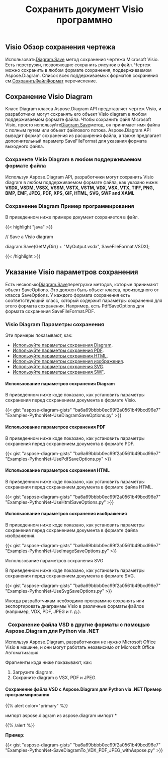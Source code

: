 ﻿---
title: Сохранить документ Visio программно
linktitle: Сохранить документ Visio
type: docs
weight: 30
url: /ru/python-net/save-visio-document/
description: На этой странице описывается, как сохранить документ Visio в файл, поток с библиотекой Aspose.Diagram.
---
## **Visio Обзор сохранения чертежа**
 Использовать[Diagram.Save]() метод сохранения чертежа Microsoft Visio. Есть перегрузки, позволяющие сохранить рисунок в файл. Чертеж можно сохранить в любом формате сохранения, поддерживаемом Aspose.Diagram. Список всех поддерживаемых форматов сохранения см.[СохранитьФайлФормат]() перечисление.
## **Сохранение Visio Diagram**
 Класс Diagram класса Aspose.Diagram API представляет чертеж Visio, и разработчики могут сохранять его объект Visio diagram в любом поддерживаемом формате файла. Чтобы сохранить файл Microsoft Visio, просто используйте[Diagram.Save]()метод, он принимает имя файла с полным путем или объект файлового потока. Aspose.Diagram API выводит формат сохранения из расширения файла, а также предлагает дополнительный параметр SaveFileFormat для указания формата выходного файла.
### **Сохраните Visio Diagram в любом поддерживаемом формате файла**
Используя Aspose.Diagram API, разработчики могут сохранить Visio diagram в любом поддерживаемом формате файла, как указано ниже:
**VSDX, VSDM, VSSX, VSSM, VSTX, VSTM, VDX, VSX, VTX, TIFF, PNG, BMP, EMF, JPEG, PDF, XPS, GIF, HTML, SVG, SWF and XAML**
### **Сохранение Diagram Пример программирования**
В приведенном ниже примере документ сохраняется в файл.

{{< highlight "java" >}}

 // Save a Visio diagram

diagram.Save(GetMyDir() + "MyOutput.vsdx", SaveFileFormat.VSDX);

{{< /highlight >}}
## **Указание Visio параметров сохранения**
 Есть несколько[Diagram.Save]()перегрузки методов, которые принимают объект SaveOptions. Это должен быть объект класса, производного от класса SaveOptions. У каждого формата сохранения есть соответствующий класс, который содержит параметры сохранения для этого формата сохранения. Например, есть PdfSaveOptions для формата сохранения SaveFileFormat.PDF.
### **Visio Diagram Параметры сохранения**
Эти примеры показывают, как:

- [Используйте параметры сохранения Diagram](https://docs.aspose.com/diagram/python-net/save-visio-document/).
- [Используйте параметры сохранения PDF](https://docs.aspose.com/diagram/python-net/save-visio-document/).
- [Используйте параметры сохранения HTML](https://docs.aspose.com/diagram/python-net/save-visio-document/).
- [Используйте параметры сохранения изображения](https://docs.aspose.com/diagram/python-net/save-visio-document/).
- [Используйте параметры сохранения SVG](https://docs.aspose.com/diagram/python-net/save-visio-document/).
- [Используйте параметры сохранения SWF](https://docs.aspose.com/diagram/python-net/save-visio-document/).
#### **Использование параметров сохранения Diagram**
В приведенном ниже коде показано, как установить параметры сохранения перед сохранением документа в формате Visio.

{{< gist "aspose-diagram-gists" "ba6a69bbbb0ec99f2a0561b49bcd96e7" "Examples-PythonNet-UseDiagramSaveOptions.py" >}}



#### **Использование параметров сохранения PDF**
В приведенном ниже коде показано, как установить параметры сохранения перед сохранением документа в формате PDF.

{{< gist "aspose-diagram-gists" "ba6a69bbbb0ec99f2a0561b49bcd96e7" "Examples-PythonNet-UsePdfSaveOptions.py" >}}



#### **Использование параметров сохранения HTML**
В приведенном ниже коде показано, как установить параметры сохранения перед сохранением документа в формате файла HTML.

{{< gist "aspose-diagram-gists" "ba6a69bbbb0ec99f2a0561b49bcd96e7" "Examples-PythonNet-UseHtmlSaveOptions.py" >}}



#### **Использование параметров сохранения изображения**
В приведенном ниже коде показано, как установить параметры сохранения перед сохранением документа в формате файла изображения.



{{< gist "aspose-diagram-gists" "ba6a69bbbb0ec99f2a0561b49bcd96e7" "Examples-PythonNet-UseImageSaveOptions.py" >}}


Использование параметров сохранения SVG

В приведенном ниже коде показано, как установить параметры сохранения перед сохранением документа в формате SVG.

{{< gist "aspose-diagram-gists" "ba6a69bbbb0ec99f2a0561b49bcd96e7" "Examples-PythonNet-UseSvgSaveOptions.py" >}}

Иногда разработчикам необходимо программно сохранять или экспортировать диаграммы Visio в различные форматы файлов (например, VDX, PDF, JPEG и т. д.).

### ` `**Сохранение файла VSD в другие форматы с помощью Aspose.Diagram для Python via .NET**
Используя Aspose.Diagram, разработчикам не нужно Microsoft Office Visio в машине, и они могут работать независимо от Microsoft Office Автоматизация.

Фрагменты кода ниже показывают, как:

1. Загрузите diagram.
1. Сохраните diagram в VSX, PDF и JPEG.
#### **Сохранение файла VSD с Aspose.Diagram для Python via .NET Пример программирования**
{{% alert color="primary" %}} 

импорт aspose.diagram
из aspose.diagram импорт *

{{% /alert %}} 

**Пример:**

{{< gist "aspose-diagram-gists" "ba6a69bbbb0ec99f2a0561b49bcd96e7" "Examples-PythonNet-SaveDiagramTo_VDX_PDF_JPEG_withAspose.py" >}}
